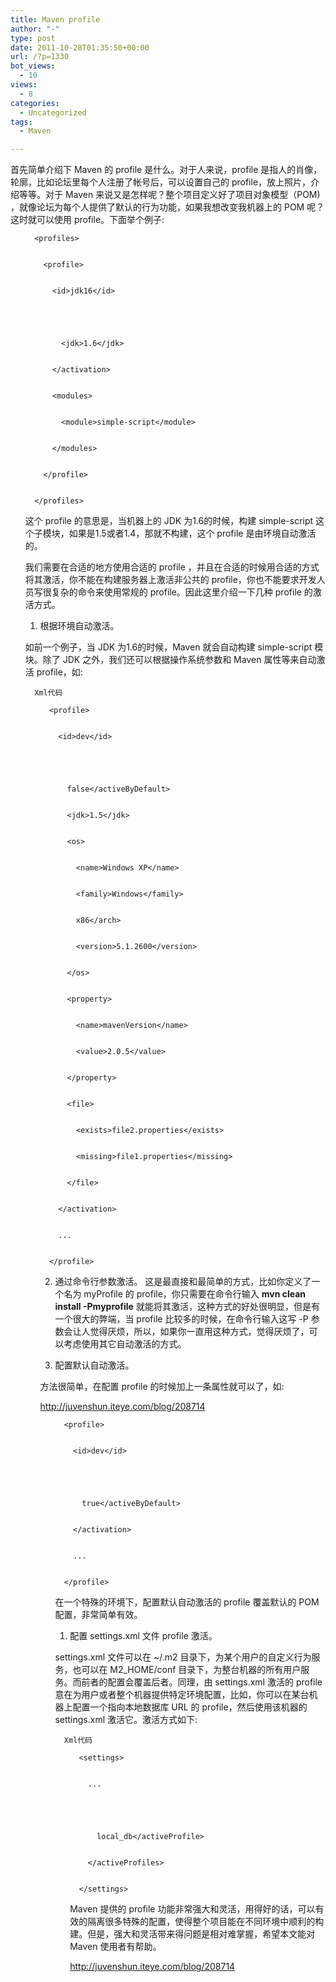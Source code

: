 ```yaml
---
title: Maven profile
author: "-"
type: post
date: 2011-10-28T01:35:50+00:00
url: /?p=1330
bot_views:
  - 10
views:
  - 8
categories:
  - Uncategorized
tags:
  - Maven

---
```

首先简单介绍下 Maven 的 profile 是什么。对于人来说，profile 是指人的肖像，轮廓，比如论坛里每个人注册了帐号后，可以设置自己的 profile，放上照片，介绍等等。对于 Maven 来说又是怎样呢？整个项目定义好了项目对象模型（POM) ，就像论坛为每个人提供了默认的行为功能，如果我想改变我机器上的 POM 呢？这时就可以使用 profile。下面举个例子: 


  <ol start="1">
    
      <profiles>
    
    
        <profile>
    
    
          <id>jdk16</id>
    
    
          
    
    
            <jdk>1.6</jdk>
    
    
          </activation>
    
    
          <modules>
    
    
            <module>simple-script</module>
    
    
          </modules>
    
    
        </profile>
    
    
      </profiles>
    
  

这个 profile 的意思是，当机器上的 JDK 为1.6的时候，构建 simple-script 这个子模块，如果是1.5或者1.4，那就不构建，这个 profile 是由环境自动激活的。

我们需要在合适的地方使用合适的 profile ，并且在合适的时候用合适的方式将其激活，你不能在构建服务器上激活非公共的 profile，你也不能要求开发人员写很复杂的命令来使用常规的 profile。因此这里介绍一下几种 profile 的激活方式。

1. 根据环境自动激活。

如前一个例子，当 JDK 为1.6的时候，Maven 就会自动构建 simple-script 模块。除了 JDK 之外，我们还可以根据操作系统参数和 Maven 属性等来自动激活 profile，如: 


  
    
      Xml代码
  
  
  <ol start="1">
    
      <profile>
    
    
        <id>dev</id>
    
    
        
    
    
          false</activeByDefault>
    
    
          <jdk>1.5</jdk>
    
    
          <os>
    
    
            <name>Windows XP</name>
    
    
            <family>Windows</family>
    
    
            x86</arch>
    
    
            <version>5.1.2600</version>
    
    
          </os>
    
    
          <property>
    
    
            <name>mavenVersion</name>
    
    
            <value>2.0.5</value>
    
    
          </property>
    
    
          <file>
    
    
            <exists>file2.properties</exists>
    
    
            <missing>file1.properties</missing>
    
    
          </file>
    
    
        </activation>
    
    
        ...
    
    
      </profile>
    
  

2. 通过命令行参数激活。
这是最直接和最简单的方式，比如你定义了一个名为 myProfile 的 profile，你只需要在命令行输入 **mvn clean install -Pmyprofile** 就能将其激活，这种方式的好处很明显，但是有一个很大的弊端，当 profile 比较多的时候，在命令行输入这写 -P 参数会让人觉得厌烦，所以，如果你一直用这种方式，觉得厌烦了，可以考虑使用其它自动激活的方式。

3. 配置默认自动激活。

方法很简单，在配置 profile 的时候加上一条属性就可以了，如: 
  
http://juvenshun.iteye.com/blog/208714
  
  <ol start="1">
    
      <profile>
    
    
        <id>dev</id>
    
    
        
    
    
          true</activeByDefault>
    
    
        </activation>
    
    
        ...
    
    
      </profile>
    
  

在一个特殊的环境下，配置默认自动激活的 profile 覆盖默认的 POM 配置，非常简单有效。

1. 配置 settings.xml 文件 profile 激活。

settings.xml 文件可以在 ~/.m2 目录下，为某个用户的自定义行为服务，也可以在 M2_HOME/conf 目录下，为整台机器的所有用户服务。而前者的配置会覆盖后者。同理，由 settings.xml 激活的 profile 意在为用户或者整个机器提供特定环境配置，比如，你可以在某台机器上配置一个指向本地数据库 URL 的 profile，然后使用该机器的 settings.xml 激活它。激活方式如下: 


  
    
      Xml代码
  
  
  <ol start="1">
    
      <settings>
    
    
        ...
    
    
        
    
    
          local_db</activeProfile>
    
    
        </activeProfiles>
    
    
      </settings>
    
  

Maven 提供的 profile 功能非常强大和灵活，用得好的话，可以有效的隔离很多特殊的配置，使得整个项目能在不同环境中顺利的构建。但是，强大和灵活带来得问题是相对难掌握，希望本文能对 Maven 使用者有帮助。

<http://juvenshun.iteye.com/blog/208714>